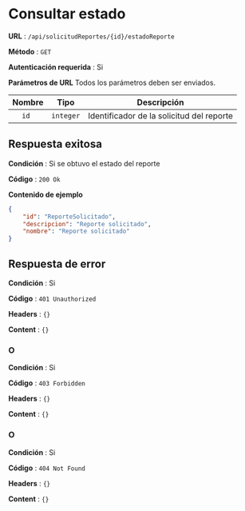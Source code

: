 # Consultar estado

**URL** : `/api/solicitudReportes/{id}/estadoReporte`

**Método** : `GET`

**Autenticación requerida** : Si

**Parámetros de URL** Todos los parámetros deben ser enviados.

| Nombre|Tipo|Descripción|
| :--: |:--:| :--:|
| ```id ```| ```integer``` |Identificador de la solicitud del reporte|

## Respuesta exitosa

**Condición** : Si se obtuvo el estado del reporte

**Código** : `200 Ok`

**Contenido de ejemplo**

```json
{
	"id": "ReporteSolicitado", 
	"descripcion": "Reporte solicitado",
	"nombre": "Reporte solicitado"
}
```

## Respuesta de error

**Condición** : Si

**Código** : `401 Unauthorized`

**Headers** : `{}`

**Content** : `{}`

### O

**Condición** : Si

**Código** : `403 Forbidden`

**Headers** : `{}`

**Content** : `{}`

### O

**Condición** : Si

**Código** : `404 Not Found`

**Headers** : `{}`

**Content** : `{}`